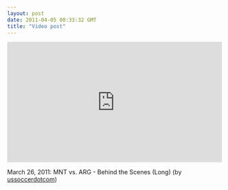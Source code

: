 ```yaml
---
layout: post
date: 2011-04-05 00:33:32 GMT
title: "Video post"
---
```

<iframe width="500" height="281"  id="youtube_iframe" src="https://www.youtube.com/embed/Mi9_FROL05g?feature=oembed&amp;enablejsapi=1&amp;origin=http://safe.txmblr.com&amp;wmode=opaque" frameborder="0" allowfullscreen></iframe>

<p>March 26, 2011: MNT vs. ARG - Behind the Scenes (Long) (by <a href="http://www.youtube.com/watch?v=Mi9_FROL05g&amp;feature=player_embedded">ussoccerdotcom</a>)</p> 